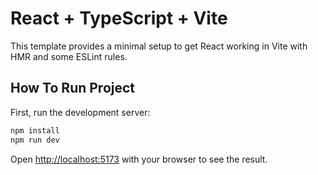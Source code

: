 # React + TypeScript + Vite

This template provides a minimal setup to get React working in Vite with HMR and some ESLint rules.

## How To Run Project

First, run the development server:

```bash
npm install
npm run dev
```

Open [http://localhost:5173](http://localhost:5173) with your browser to see the result.
